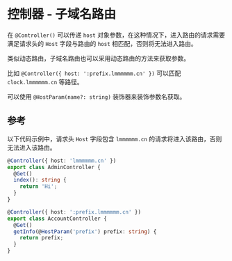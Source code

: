 # 控制器 - 子域名路由

在 `@Controller()` 可以传递 `host` 对象参数，在这种情况下，进入路由的请求需要满足请求头的 `Host` 字段与路由的 `host` 相匹配，否则将无法进入路由。

类似动态路由，子域名路由也可以采用动态路由的方法来获取参数。

比如 `@Controller({ host: ':prefix.lmmmmmm.cn' })` 可以匹配 `clock.lmmmmmm.cn` 等路径。

可以使用 `@HostParam(name?: string)` 装饰器来装饰参数名获取。

## 参考

以下代码示例中，请求头 `Host` 字段包含 `lmmmmmm.cn` 的请求将进入该路由，否则无法进入该路由。
```ts
@Controller({ host: 'lmmmmmm.cn' })
export class AdminController {
  @Get()
  index(): string {
    return 'Hi';
  }
}

@Controller({ host: ':prefix.lmmmmmm.cn' })
export class AccountController {
  @Get()
  getInfo(@HostParam('prefix') prefix: string) {
    return prefix;
  }
}
```
